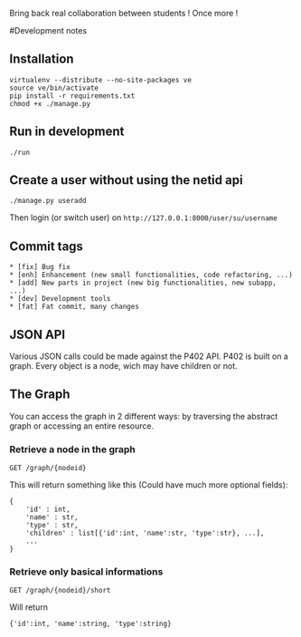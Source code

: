 Bring back real collaboration between students ! Once more !

#Development notes
## Installation

	virtualenv --distribute --no-site-packages ve
	source ve/bin/activate
	pip install -r requirements.txt
	chmod +x ./manage.py

## Run in development

	./run

## Create a user without using the netid api

	./manage.py useradd

Then login (or switch user) on `http://127.0.0.1:8000/user/su/username`

## Commit tags

	* [fix] Bug fix
	* [enh] Enhancement (new small functionalities, code refactoring, ...)
	* [add] New parts in project (new big functionalities, new subapp, ...)
	* [dev] Development tools
	* [fat] Fat commit, many changes

## JSON API
Various JSON calls could be made against the P402 API.
P402 is built on a graph. Every object is a node, wich may have children or not.

## The Graph

You can access the graph in 2 different ways: by traversing the abstract graph
or accessing an entire resource.

### Retrieve a node in the graph

	GET /graph/{nodeid}

This will return something like this (Could have much more optional fields):

	{
        'id' : int,
        'name' : str,
        'type' : str,
        'children' : list[{'id':int, 'name':str, 'type':str}, ...],
        ...
    }

### Retrieve only basical informations

	GET /graph/{nodeid}/short

Will return

	{'id':int, 'name':string, 'type':string}
